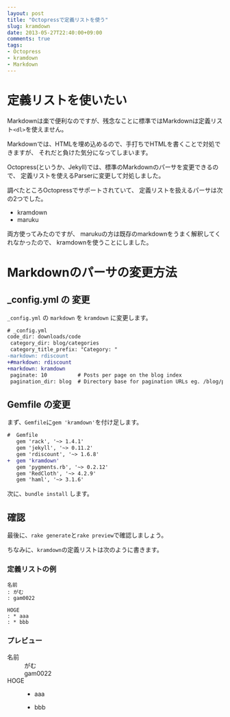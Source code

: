 ```yaml
---
layout: post
title: "Octopressで定義リストを使う"
slug: kramdown
date: 2013-05-27T22:40:00+09:00
comments: true
tags:
- Octopress
- kramdown
- Markdown
---
```


# 定義リストを使いたい

Markdownは楽で便利なのですが、残念なことに標準ではMarkdownは定義リスト`<dl>`を使えません。

Markdownでは、HTMLを埋め込めるので、手打ちでHTMLを書くことで対処できますが、
それだと負けた気分になってしまいます。

Octopress(というか、Jekyll)では、標準のMarkdownのパーサを変更できるので、
定義リストを使えるParserに変更して対処しました。

<!--more-->

調べたところOctopressでサポートされていて、
定義リストを扱えるパーサは次の2つでした。

* kramdown
* maruku

両方使ってみたのですが、
marukuの方は既存のmarkdownをうまく解釈してくれなかったので、
kramdownを使うことにしました。

# Markdownのパーサの変更方法

## \_config.yml の 変更

 `_config.yml` の `markdown` を `kramdown` に変更します。

```diff
# _config.yml
code_dir: downloads/code
 category_dir: blog/categories
 category_title_prefix: "Category: "
-markdown: rdiscount
+#markdown: rdiscount
+markdown: kramdown
 paginate: 10          # Posts per page on the blog index
 pagination_dir: blog  # Directory base for pagination URLs eg. /blog/page/2/
```

## Gemfile の変更

まず、`Gemfile`に`gem 'kramdown'`を付け足します。

```diff
#  Gemfile
   gem 'rack', '~> 1.4.1'
   gem 'jekyll', '~> 0.11.2'
   gem 'rdiscount', '~> 1.6.8'
+  gem 'kramdown'
   gem 'pygments.rb', '~> 0.2.12'
   gem 'RedCloth', '~> 4.2.9'
   gem 'haml', '~> 3.1.6'
```

次に、`bundle install` します。

## 確認

最後に、`rake generate`と`rake preview`で確認しましょう。

ちなみに、`kramdown`の定義リストは次のように書きます。

### 定義リストの例

```
名前
: がむ
: gam0022

HOGE
: * aaa
: * bbb
```

### プレビュー

<dl>
  <dt>名前</dt>
  <dd>がむ</dd>
  <dd>gam0022</dd>
  <dt>HOGE</dt>
  <dd>
    <ul>
      <li>aaa</li>
    </ul>
  </dd>
  <dd>
    <ul>
      <li>bbb</li>
    </ul>
  </dd>
</dl>
